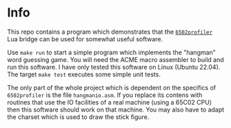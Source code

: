 # Info

This repo contains a program which demonstrates that the [`6502profiler`](https://github.com/rmsk2/6502profiler) Lua bridge 
can be used for somewhat useful software.

Use `make run` to start a simple program which implements the "hangman" word guessing game. You will need the ACME macro assembler
to build and run this software. I have only tested this software on Linux (Ubuntu 22.04). The target `make test` executes some simple 
unit tests. 

The only part of the whole project which is dependent on the specifics of `6502profiler` is the file `hangmanio.asm`. If you replace 
its contens with routines that use the IO facilities of a real machine (using a 65C02 CPU) then this software should work on that 
machine. You may also have to adapt the charset which is used to draw the stick figure.